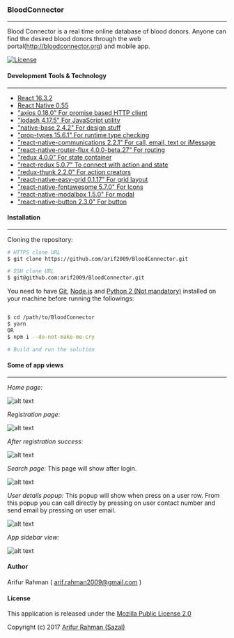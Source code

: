 ### BloodConnector
---
Blood Connector is a real time online database of blood donors. Anyone can find the desired blood donors through the web portal(http://bloodconnector.org) and mobile app.

[![License](https://img.shields.io/npm/l/express.svg)](http://opensource.org/licenses/MIT)

#### Development Tools & Technology
---
* [React 16.3.2](https://reactjs.org/)
* [React Native 0.55](https://facebook.github.io/react-native/)
* ["axios 0.18.0" For promise based HTTP client](https://github.com/axios/axios)
* ["lodash 4.17.5" For JavaScript utility](https://lodash.com/)
* ["native-base 2.4.2" For design stuff](https://nativebase.io/)
* ["prop-types 15.6.1" For runtime type checking](https://www.npmjs.com/package/prop-types)
* ["react-native-communications 2.2.1" For call, email, text or iMessage](https://github.com/anarchicknight/react-native-communications)
* ["react-native-router-flux 4.0.0-beta.27" For routing](https://www.npmjs.com/package/react-native-router-flux)
* ["redux 4.0.0" For state container](https://redux.js.org/)
* ["react-redux 5.0.7" To connect with action and state](https://github.com/reactjs/react-redux)
* ["redux-thunk 2.2.0" For action creators](https://www.npmjs.com/package/redux-thunk)
* ["react-native-easy-grid 0.1.17" For grid layout](https://github.com/GeekyAnts/react-native-easy-grid.git)
* ["react-native-fontawesome 5.7.0" For Icons](https://github.com/entria/react-native-fontawesome.git)
* ["react-native-modalbox 1.5.0" For modal](https://github.com/maxs15/react-native-modalbox.git)
* ["react-native-button 2.3.0" For button](https://github.com/ide/react-native-button.git)

#### Installation
---
Cloning the repository:

```bash
# HTTPS clone URL
$ git clone https://github.com/arif2009/BloodConnector.git

# SSH clone URL
$ git@github.com:arif2009/BloodConnector.git
```

You need to have [Git](https://git-scm.com/), [Node.js](https://nodejs.org/en/) and [Python 2 (Not mandatory)](https://www.python.org/) installed on your machine before running the followings:

```bash

$ cd /path/to/BloodConnector
$ yarn
OR
$ npm i --do-not-make-me-cry

# Build and run the solution
```
#### Some of app views
---
*Home page:*

![alt text](https://github.com/arif2009/BloodConnector/blob/master/screenshots/1_home.png "Home Page")

*Registration page:*

![alt text](https://github.com/arif2009/BloodConnector/blob/master/screenshots/2_register.png "Registration page")

*After registration success:*

![alt text](https://github.com/arif2009/BloodConnector/blob/master/screenshots/3_success_reg.png "Registration success")

*Search page:* This page will show after login.

![alt text](https://github.com/arif2009/BloodConnector/blob/master/screenshots/4_search.png "Search")

*User details popup:* This popup will show when press on a user row. From this popup you can call directly by pressing on user contact number and send email by pressing on user email.

![alt text](https://github.com/arif2009/BloodConnector/blob/master/screenshots/5_details.png "Details popup")

*App sidebar view:*

![alt text](https://github.com/arif2009/BloodConnector/blob/master/screenshots/6_sidebar.png "Details popup")

#### Author
Arifur Rahman ( arif.rahman2009@gmail.com )

#### License

This application is released under the [Mozilla Public License 2.0](https://choosealicense.com/licenses/mpl-2.0/)

Copyright (c) 2017 [Arifur Rahman (Sazal)](http://arifur-rahman-sazal.blogspot.com/)